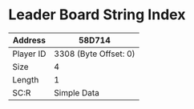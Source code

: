 
#  Leader Board String Index
Address   | 58D714
----------|-------------
Player ID | 3308 (Byte Offset: 0)
Size 	  | 4
Length 	  | 1
SC:R      | Simple Data


